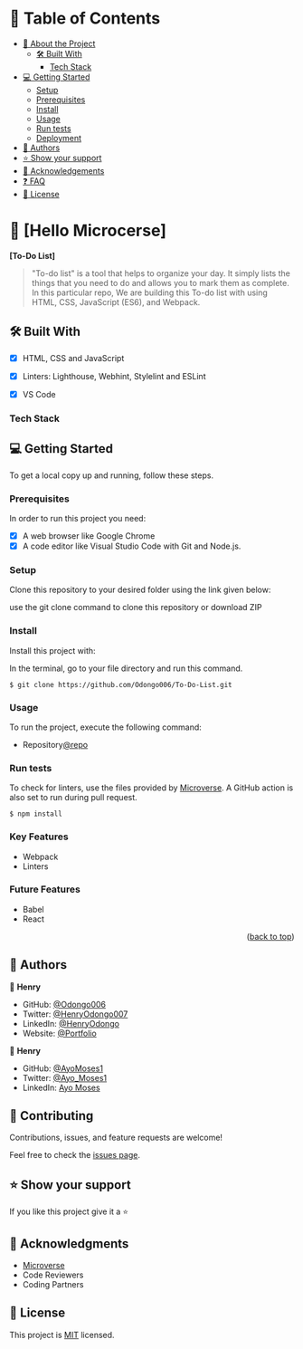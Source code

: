 <!-- TABLE OF CONTENTS -->

# 📗 Table of Contents

- [📖 About the Project](#about-project)
  - [🛠 Built With](#built-with)
    - [Tech Stack](#tech-stack)
- [💻 Getting Started](#getting-started)
  - [Setup](#setup)
  - [Prerequisites](#prerequisites)
  - [Install](#install)
  - [Usage](#usage)
  - [Run tests](#run-tests)
  - [Deployment](#triangular_flag_on_post-deployment)
- [👥 Authors](#authors)
- [⭐️ Show your support](#support)
- [🙏 Acknowledgements](#acknowledgements)
- [❓ FAQ](#faq)
- [📝 License](#license)

<!-- PROJECT DESCRIPTION -->

# 📖 [Hello Microcerse] <a name="about-project"></a>

**[To-Do List]**

> "To-do list" is a tool that helps to organize your day. It simply lists the things that you need to do and allows you to mark them as complete. In this particular repo, We are building this To-do list with using HTML, CSS, JavaScript (ES6), and Webpack.

## 🛠 Built With <a name="built-with"></a>
- [x] HTML, CSS and JavaScript
- [x] Linters: Lighthouse, Webhint, Stylelint and ESLint
- [x] VS Code


### Tech Stack <a name="tech-stack"></a>

<!-- GETTING STARTED -->

## 💻 Getting Started <a name="getting-started"></a>

To get a local copy up and running, follow these steps.

### Prerequisites

In order to run this project you need:
- [x] A web browser like Google Chrome
- [x] A code editor like Visual Studio Code with Git and Node.js.

### Setup

Clone this repository to your desired folder using the link given below:

use the git clone command to clone this repository or download ZIP

### Install

Install this project with:

In the terminal, go to your file directory and run this command.

```
$ git clone https://github.com/Odongo006/To-Do-List.git
```
### Usage

To run the project, execute the following command: 
- Repository[@repo](https://github.com/Odongo006/To-Do-List.git)






### Run tests

To check for linters, use the files provided by [Microverse](https://github.com/microverseinc/linters-config). A GitHub action is also set to run during pull request.
```
$ npm install
```

### Key Features
- Webpack
- Linters

### Future Features

- Babel
- React

<p align="right">(<a href="#readme-top">back to top</a>)</p>

<!-- AUTHORS -->

## 👥 Authors <a name="authors"></a>

👤 **Henry**

- GitHub: [@Odongo006](https://github.com/Odongo006)
- Twitter: [@HenryOdongo007](https://twitter.com/HenryOdongo007)
- LinkedIn: [@HenryOdongo](https://www.linkedin.com/in/henry-odongo-91b830182/)
- Website: [@Portfolio](https://odongo006.github.io/My-Portfolio-Project/)

👤 **Henry**

- GitHub: [@AyoMoses1](https://github.com/AyoMoses1)
- Twitter: [@Ayo_Moses1](https://twitter.com/Ayo_Moses1)
- LinkedIn: [Ayo Moses](https://www.linkedin.com/in/ayo-moses-493946184/)

<!-- CONTRIBUTING -->

## 🤝 Contributing <a name="contributing "></a>

Contributions, issues, and feature requests are welcome!

Feel free to check the [issues page](https://github.com/Odongo006/issues).


<!-- SUPPORT -->

## ⭐️ Show your support <a name="support"></a>

If you like this project give it a ⭐️


<!-- ACKNOWLEDGEMENTS -->

## 🙏 Acknowledgments <a name="acknowledgements"></a>

- [Microverse](https://www.microverse.org/)
- Code Reviewers
- Coding Partners

<!-- LICENSE -->

## 📝 License <a name="license"></a>

This project is [MIT](./MIT.md) licensed.